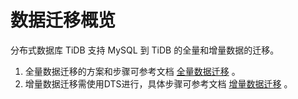 # 数据迁移概览

分布式数据库 TiDB 支持 MySQL 到 TiDB 的全量和增量数据的迁移。

1. 全量数据迁移的方案和步骤可参考文档 [全量数据迁移](../Operation-Guide/Data-Migration/Full-Migration.md) 。
2. 增量数据迁移需使用DTS进行，具体步骤可参考文档 [增量数据迁移](Incremental-Migration) 。
